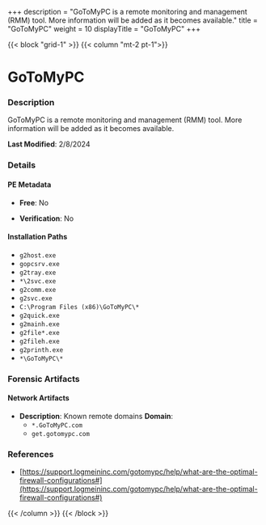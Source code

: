 +++
description = "GoToMyPC is a remote monitoring and management (RMM) tool. More information will be added as it becomes available."
title = "GoToMyPC"
weight = 10
displayTitle = "GoToMyPC"
+++


{{< block "grid-1" >}}
{{< column "mt-2 pt-1">}}

# GoToMyPC


### Description

GoToMyPC is a remote monitoring and management (RMM) tool. More information will be added as it becomes available.



**Last Modified**: 2/8/2024

### Details


#### PE Metadata


- **Free**: No

- **Verification**: No




#### Installation Paths
- `g2host.exe`
- `gopcsrv.exe`
- `g2tray.exe`
- `*\2svc.exe`
- `g2comm.exe`
- `g2svc.exe`
- `C:\Program Files (x86)\GoToMyPC\*`
- `g2quick.exe`
- `g2mainh.exe`
- `g2file*.exe`
- `g2fileh.exe`
- `g2printh.exe`
- `*\GoToMyPC\*`

### Forensic Artifacts




#### Network Artifacts

- **Description**: Known remote domains
  **Domain**:
    - `*.GoToMyPC.com`
    - `get.gotomypc.com`





### References
- [https://support.logmeininc.com/gotomypc/help/what-are-the-optimal-firewall-configurations#](https://support.logmeininc.com/gotomypc/help/what-are-the-optimal-firewall-configurations#)



{{< /column >}}
{{< /block >}}
